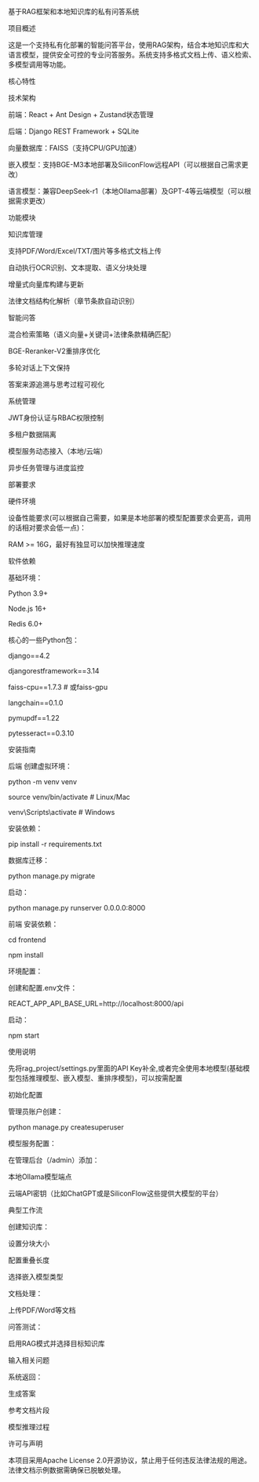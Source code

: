 基于RAG框架和本地知识库的私有问答系统

项目概述

这是一个支持私有化部署的智能问答平台，使用RAG架构，结合本地知识库和大语言模型，提供安全可控的专业问答服务。系统支持多格式文档上传、语义检索、多模型调用等功能。

核心特性

技术架构

前端：React + Ant Design + Zustand状态管理

后端：Django REST Framework + SQLite

向量数据库：FAISS（支持CPU/GPU加速）

嵌入模型：支持BGE-M3本地部署及SiliconFlow远程API（可以根据自己需求更改）

语言模型：兼容DeepSeek-r1（本地Ollama部署）及GPT-4等云端模型（可以根据需求更改）

功能模块

知识库管理

支持PDF/Word/Excel/TXT/图片等多格式文档上传

自动执行OCR识别、文本提取、语义分块处理

增量式向量库构建与更新

法律文档结构化解析（章节条款自动识别）

智能问答

混合检索策略（语义向量+关键词+法律条款精确匹配）

BGE-Reranker-V2重排序优化

多轮对话上下文保持

答案来源追溯与思考过程可视化



系统管理

JWT身份认证与RBAC权限控制

多租户数据隔离

模型服务动态接入（本地/云端）

异步任务管理与进度监控



部署要求

硬件环境

设备性能要求(可以根据自己需要，如果是本地部署的模型配置要求会更高，调用的话相对要求会低一点)：

RAM >= 16G，最好有独显可以加快推理速度



软件依赖

基础环境：

Python 3.9+

Node.js 16+

Redis 6.0+



核心的一些Python包：

django==4.2

djangorestframework==3.14

faiss-cpu==1.7.3  # 或faiss-gpu

langchain==0.1.0

pymupdf==1.22

pytesseract==0.3.10



安装指南

后端
创建虚拟环境：

python -m venv venv

source venv/bin/activate  # Linux/Mac

venv\Scripts\activate  # Windows

安装依赖：

pip install -r requirements.txt

数据库迁移：

python manage.py migrate

启动：

python manage.py runserver 0.0.0.0:8000

前端
安装依赖：

cd frontend

npm install

环境配置：

创建和配置.env文件：

REACT_APP_API_BASE_URL=http://localhost:8000/api

启动：

npm start



使用说明

先将rag_project/settings.py里面的API Key补全,或者完全使用本地模型(基础模型包括推理模型、嵌入模型、重排序模型)，可以按需配置



初始化配置

管理员账户创建：

python manage.py createsuperuser

模型服务配置：

在管理后台（/admin）添加：

本地Ollama模型端点

云端API密钥（比如ChatGPT或是SiliconFlow这些提供大模型的平台）



典型工作流

创建知识库：

设置分块大小

配置重叠长度

选择嵌入模型类型



文档处理：

上传PDF/Word等文档



问答测试：

启用RAG模式并选择目标知识库

输入相关问题

系统返回：

生成答案

参考文档片段

模型推理过程



许可与声明

本项目采用Apache License 2.0开源协议，禁止用于任何违反法律法规的用途。法律文档示例数据需确保已脱敏处理。
